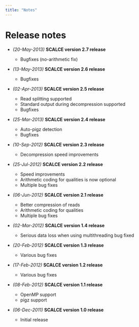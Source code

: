 ```yaml
---
title: "Notes"
---
```


# Release notes

- *(20-May-2013)* **SCALCE version 2.7 release**
	- Bugfixes (no-arithmetic fix)

- *(13-May-2013)* **SCALCE version 2.6 release**
	- Bugfixes

- *(02-Apr-2013)* **SCALCE version 2.5 release**
	- Read splitting supported
	- Standard output during decompression supported
	- Bugfixes

- *(25-Mar-2013)* **SCALCE version 2.4 release**
	- Auto-pigz detection
	- Bugfixes

- *(10-Sep-2012)* **SCALCE version 2.3 release**
	- Decompression speed improvements

- *(25-Jul-2012)* **SCALCE version 2.2 release**
	- Speed improvements
	- Arithmetic coding for qualities is now optional
	- Multiple bug fixes

- *(06-Jun-2012)* **SCALCE version 2.1 release**
	- Better compression of reads
	- Arithmetic coding for qualities
	- Multiple bug fixes

- *(02-Mar-2012)* **SCALCE version 1.4 release**
	- Serious data loss when using multithreading bug fixed

- *(20-Feb-2012)* **SCALCE version 1.3 release**
	- Various bug fixes

- *(17-Feb-2012)* **SCALCE version 1.2 release**
	- Various bug fixes

- *(08-Feb-2012)* **SCALCE version 1.1 release**
	- OpenMP support
	- pigz support

- *(06-Dec-2011)* **SCALCE version 1.0 release**
	- Initial release
